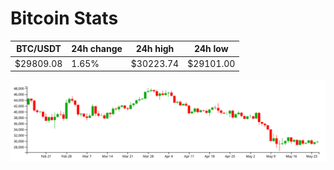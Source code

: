 # Bitcoin Stats

BTC/USDT|24h change|24h high|24h low|
|---|---|---|---|
|$29809.08|1.65%|$30223.74|$29101.00|

<img src="./chart.svg">
